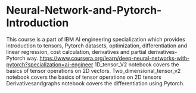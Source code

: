 # Neural-Network-and-Pytorch-Introduction
This course is a part of IBM AI engineering specialization which provides introduction to tensors, Pytorch datasets, optimization, differentiation and linear regression, cost calculation, derivatives and partial derivatives-Pytorch way. https://www.coursera.org/learn/deep-neural-networks-with-pytorch?specialization=ai-engineer
1D_tensor_V2 notebook covers the basics of tensor operations on 2D vectors.
Two_dimensional_tensor_v2 notebook covers the basics of tensor operations on 2D tensors 
Derivativesandgraphs notebook covers the differentiation using Pytorch.
